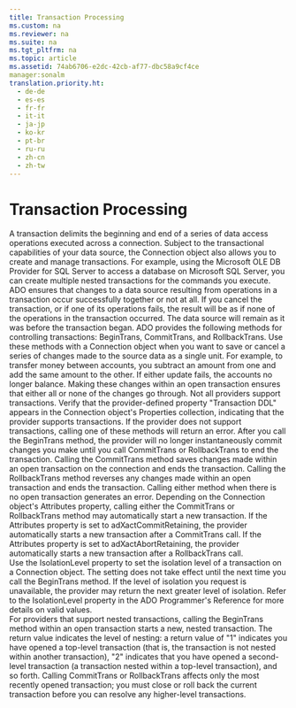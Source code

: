 ```yaml
---
title: Transaction Processing
ms.custom: na
ms.reviewer: na
ms.suite: na
ms.tgt_pltfrm: na
ms.topic: article
ms.assetid: 74ab6706-e2dc-42cb-af77-dbc58a9cf4ce
manager:sonalm
translation.priority.ht: 
  - de-de
  - es-es
  - fr-fr
  - it-it
  - ja-jp
  - ko-kr
  - pt-br
  - ru-ru
  - zh-cn
  - zh-tw
---
```

# Transaction Processing
<?xml version="1.0" encoding="utf-8"?>
<developerConceptualDocument xmlns="http://ddue.schemas.microsoft.com/authoring/2003/5" xmlns:xlink="http://www.w3.org/1999/xlink" xmlns:xsi="http://www.w3.org/2001/XMLSchema-instance" xsi:schemaLocation="http://ddue.schemas.microsoft.com/authoring/2003/5 http://dduestorage.blob.core.windows.net/ddueschema/developer.xsd">
  <introduction>
    <para>A <legacyItalic>transaction </legacyItalic>delimits the beginning and end of a series of data access operations executed across a connection. Subject to the transactional capabilities of your data source, the <legacyBold>Connection</legacyBold> object also allows you to create and manage transactions. For example, using the Microsoft OLE DB Provider for SQL Server to access a database on Microsoft SQL Server, you can create multiple nested transactions for the commands you execute.</para>
    <para>ADO ensures that changes to a data source resulting from operations in a transaction occur successfully together or not at all.</para>
    <para>If you cancel the transaction, or if one of its operations fails, the result will be as if none of the operations in the transaction occurred. The data source will remain as it was before the transaction began.</para>
    <para>ADO provides the following methods for controlling transactions: <legacyBold>BeginTrans</legacyBold>, <legacyBold>CommitTrans</legacyBold>, and <legacyBold>RollbackTrans</legacyBold>. Use these methods with a <legacyBold>Connection</legacyBold> object when you want to save or cancel a series of changes made to the source data as a single unit. For example, to transfer money between accounts, you subtract an amount from one and add the same amount to the other. If either update fails, the accounts no longer balance. Making these changes within an open transaction ensures that either all or none of the changes go through.</para>
    <alert class="note">
      <para>Not all providers support transactions. Verify that the provider-defined property "<legacyBold>Transaction DDL</legacyBold>" appears in the <legacyBold>Connection</legacyBold> object's <legacyLink xlink:href="1d539aa8-ce0d-4418-ab03-8d0a3c1e9d82">Properties</legacyLink> collection, indicating that the provider supports transactions. If the provider does not support transactions, calling one of these methods will return an error.</para>
    </alert>
    <para>After you call the <legacyBold>BeginTrans</legacyBold> method, the provider will no longer instantaneously commit changes you make until you call <legacyBold>CommitTrans</legacyBold> or <legacyBold>RollbackTrans</legacyBold> to end the transaction.</para>
    <para>Calling the <legacyBold>CommitTrans</legacyBold> method saves changes made within an open transaction on the connection and ends the transaction. Calling the <legacyBold>RollbackTrans</legacyBold> method reverses any changes made within an open transaction and ends the transaction. Calling either method when there is no open transaction generates an error.</para>
    <para>Depending on the <legacyBold>Connection</legacyBold> object's <legacyLink xlink:href="acc15d40-68a6-4ba9-85bd-12d331aecaa6">Attributes</legacyLink> property, calling either the <legacyBold>CommitTrans</legacyBold> or <legacyBold>RollbackTrans</legacyBold> method may automatically start a new transaction. If the <legacyBold>Attributes</legacyBold> property is set to <legacyBold>adXactCommitRetaining</legacyBold>, the provider automatically starts a new transaction after a <legacyBold>CommitTrans</legacyBold> call. If the <legacyBold>Attributes</legacyBold> property is set to <legacyBold>adXactAbortRetaining</legacyBold>, the provider automatically starts a new transaction after a <legacyBold>RollbackTrans</legacyBold> call.</para>
  </introduction>
  <section>
    <title>Transaction Isolation Level</title>
    <content>
      <para>Use the <legacyBold>IsolationLevel</legacyBold> property to set the isolation level of a transaction on a <legacyBold>Connection</legacyBold> object. The setting does not take effect until the next time you call the <legacyLink xlink:href="d4683472-4120-4236-8640-fa9ae289e23e">BeginTrans</legacyLink> method. If the level of isolation you request is unavailable, the provider may return the next greater level of isolation. Refer to the <legacyBold>IsolationLevel</legacyBold> property in the ADO Programmer's Reference for more details on valid values.</para>
    </content>
  </section>
  <section>
    <title>Nested Transactions</title>
    <content>
      <para>For providers that support nested transactions, calling the <legacyBold>BeginTrans</legacyBold> method within an open transaction starts a new, nested transaction. The return value indicates the level of nesting: a return value of "1" indicates you have opened a top-level transaction (that is, the transaction is not nested within another transaction), "2" indicates that you have opened a second-level transaction (a transaction nested within a top-level transaction), and so forth. Calling <legacyBold>CommitTrans</legacyBold> or <legacyBold>RollbackTrans</legacyBold> affects only the most recently opened transaction; you must close or roll back the current transaction before you can resolve any higher-level transactions.</para>
    </content>
  </section>
  <relatedTopics />
</developerConceptualDocument>